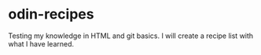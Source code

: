 # odin-recipes

Testing my knowledge in HTML and git basics.
I will create a recipe list with what I have learned. 
